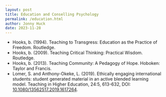 ```yaml
---
layout: post
title: Education and Conselling Psychology
permalink: /education.html
author: Jonny Huck
date: 2023-11-28
---
```


* Hooks, b. (1994). Teaching to Transgress: Education as the Practice of Freedom. Routledge.
* Hooks, b. (2009). Teaching Critical Thinking: Practical Wisdom. Routledge.
* Hooks, b. (2013). Teaching Community: A Pedagogy of Hope. Hoboken: Taylor and Francis.
* Lomer, S. and Anthony-Okeke, L. (2019). Ethically engaging international students: student generated material in an active blended learning model. Teaching in Higher Education, 24:5, 613-632, DOI: [10.1080/13562517.2019.1617264](https://www.tandfonline.com/doi/abs/10.1080/13562517.2019.1617264?journalCode=cthe20).
